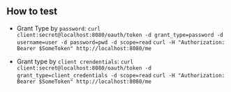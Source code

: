 How to test
-----

 - Grant Type by `password`:
    `curl client:secret@localhost:8080/oauth/token -d grant_type=password -d username=user -d password=pwd -d scope=read`
    `curl -H "Authorization: Bearer $SomeToken" http://localhost:8080/me`

 - Grant type by `client crendentials`:
    `curl client:secret@localhost:8080/oauth/token -d grant_type=client_credentials -d scope=read`
    `curl -H "Authorization: Bearer $SomeToken" http://localhost:8080/me`
